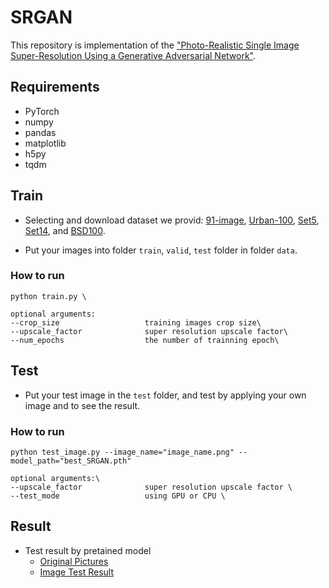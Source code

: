 # SRGAN

This repository is implementation of the ["Photo-Realistic Single Image Super-Resolution Using a Generative Adversarial Network"](https://arxiv.org/abs/1609.04802).


## Requirements

- PyTorch 
- numpy
- pandas
- matplotlib
- h5py
- tqdm

## Train
- Selecting and download dataset we provid: [91-image](https://drive.google.com/drive/folders/1DlDbMYjYk9K2Z-Or83kSloDZZAcmVTQF?usp=share_link), [Urban-100](https://drive.google.com/drive/folders/1-32AkTyJoj-k5Dlx5SKmfJfCYbBMOK75?usp=share_link), [Set5](https://drive.google.com/drive/folders/1QAAYUWV4p4DiHynXxhxy5fHESYpsninY?usp=share_link), [Set14](https://drive.google.com/drive/folders/18RqvSzVw_HBsh3ItdZG4Lq89Wc9HqkKc?usp=share_link), and [BSD100](https://drive.google.com/drive/folders/1doqVGCUc8_I1ylM65gKyl9WmMyWc2yrS?usp=share_link).

- Put your images into folder `train`, `valid`, `test` folder in folder `data`.

### How to run

```
python train.py \

optional arguments:
--crop_size                   training images crop size\
--upscale_factor              super resolution upscale factor\
--num_epochs                  the number of trainning epoch\
```


## Test

- Put your test image in the `test` folder, and test by applying your own image and to see the result.

### How to run
```
python test_image.py --image_name="image_name.png" --model_path="best_SRGAN.pth"

optional arguments:\
--upscale_factor              super resolution upscale factor \
--test_mode                   using GPU or CPU \
```

## Result
- Test result by pretained model 
  - [Original Pictures](https://drive.google.com/drive/folders/16INOjR2uTMbrpn2olo33kH8Qfs3mjDeN?usp=share_link)
  - [Image Test Result](https://drive.google.com/drive/folders/16xeDE4kuEDCikmEWb6w0xVGEjUoI9czz?usp=share_link)


